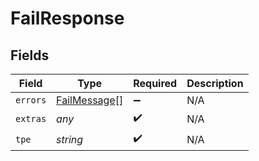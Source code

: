 # FailResponse


## Fields

| Field                                               | Type                                                | Required                                            | Description                                         |
| --------------------------------------------------- | --------------------------------------------------- | --------------------------------------------------- | --------------------------------------------------- |
| `errors`                                            | [FailMessage](../../models/errors/failmessage.md)[] | :heavy_minus_sign:                                  | N/A                                                 |
| `extras`                                            | *any*                                               | :heavy_check_mark:                                  | N/A                                                 |
| `tpe`                                               | *string*                                            | :heavy_check_mark:                                  | N/A                                                 |